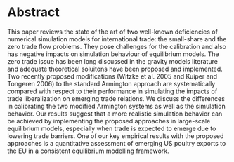 # Abstract
This paper reviews the state of the art of two well-known deficiencies of numerical simulation models for international trade: the small-share and the zero trade flow problems. They pose challenges for the calibration and also has negative impacts on simulation behaviour of equilibrium models. The zero trade issue has been long discussed in the gravity models literature and adequate theoretical soluitons have been proposed and implemented. Two recently proposed modifications (Witzke et al. 2005 and Kuiper and Tongeren 2006) to the standard Armington approach are systematically compared with respect to their performance in simulating the impacts of trade liberalization on emerging trade relations. We discuss the differences in calibrating the two modified Armington systems as well as the simulation behavior. Our results suggest that a more realistic simulation behavior can be achieved by implementing the proposed approaches in large-scale equilibrium models, especially when trade is expected to emerge due to lowering trade barriers. One of our key empirical results with the proposed approaches is a quantitative assessment of emerging US poultry exports to the EU in a consistent equilibrium modelling framework.
